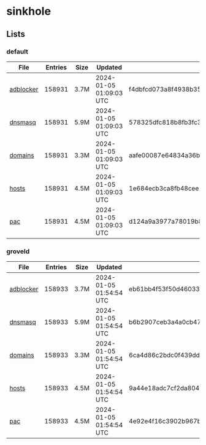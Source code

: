 # sinkhole

## Lists

### default

|File|Entries|Size|Updated|Hash|
|-|-|-|-|-|
|[adblocker](https://raw.githubusercontent.com/groveld/sinkhole/lists/default/adblocker.txt)|158931|3.7M|2024-01-05 01:09:03 UTC|f4dbfcd073a8f4938b35cac9adbe92463cf7eec7a16124a9a704a1d0f3145a2d|
|[dnsmasq](https://raw.githubusercontent.com/groveld/sinkhole/lists/default/dnsmasq.txt)|158931|5.9M|2024-01-05 01:09:03 UTC|578325dfc818b8fb3fc3533a4331147c7c1833f9bc005c4170938b655986bddd|
|[domains](https://raw.githubusercontent.com/groveld/sinkhole/lists/default/domains.txt)|158931|3.3M|2024-01-05 01:09:03 UTC|aafe00087e64834a36b6e7e8774b5a3a535e7eb243c17b35c141f634a9383811|
|[hosts](https://raw.githubusercontent.com/groveld/sinkhole/lists/default/hosts.txt)|158931|4.5M|2024-01-05 01:09:03 UTC|1e684ecb3ca8fb48cee19ebf722361e2f8cdaa4315fc4109dbf8e52c45ed4ad8|
|[pac](https://raw.githubusercontent.com/groveld/sinkhole/lists/default/pac.txt)|158931|4.5M|2024-01-05 01:09:03 UTC|d124a9a3977a78019b82c34705bb744a7b8169beb67b9548fc49ec97e0c95cf0|

### groveld

|File|Entries|Size|Updated|Hash|
|-|-|-|-|-|
|[adblocker](https://raw.githubusercontent.com/groveld/sinkhole/lists/groveld/adblocker.txt)|158933|3.7M|2024-01-05 01:54:54 UTC|eb61bb4f53f50d46033bb35f5b36cfbdc6628b61b6da84e8b9ab09064b3456c5|
|[dnsmasq](https://raw.githubusercontent.com/groveld/sinkhole/lists/groveld/dnsmasq.txt)|158933|5.9M|2024-01-05 01:54:54 UTC|b6b2907ceb3a4a0cb47f5e277aeebca04a483a5d6f3f8689a2dbce7d3b525a44|
|[domains](https://raw.githubusercontent.com/groveld/sinkhole/lists/groveld/domains.txt)|158933|3.3M|2024-01-05 01:54:54 UTC|6ca4d86c2bdc0f439ddad1fc556b04d695c5cacfe116586ff84948cb5997cb30|
|[hosts](https://raw.githubusercontent.com/groveld/sinkhole/lists/groveld/hosts.txt)|158933|4.5M|2024-01-05 01:54:54 UTC|9a44e18adc7cf2da804ff711f4d70f412d22581914213cd2495e277ac654967c|
|[pac](https://raw.githubusercontent.com/groveld/sinkhole/lists/groveld/pac.txt)|158933|4.5M|2024-01-05 01:54:54 UTC|4e92e4f16c3902b967b94358d4f8ae065c9147b100294af5d16a678e54fcfd94|
